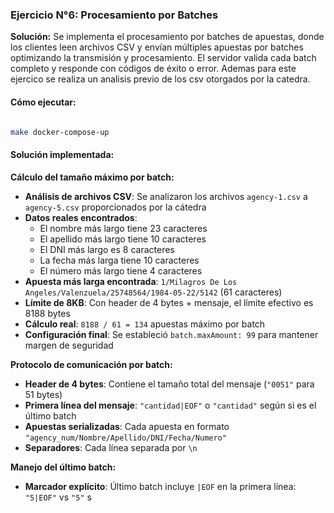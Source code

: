 ### Ejercicio N°6: Procesamiento por Batches

**Solución:** Se implementa el procesamiento por batches de apuestas, donde los clientes leen archivos CSV y envían múltiples apuestas por batches optimizando la transmisión y procesamiento. El servidor valida cada batch completo y responde con códigos de éxito o error. Ademas para este ejercico se realiza un analisis previo de los csv otorgados por la catedra.

#### Cómo ejecutar:
```bash

make docker-compose-up

```

#### Solución implementada:

**Cálculo del tamaño máximo por batch:**
- **Análisis de archivos CSV**: Se analizaron los archivos `agency-1.csv` a `agency-5.csv` proporcionados por la cátedra
- **Datos reales encontrados**:
  - El nombre más largo tiene 23 caracteres
  - El apellido más largo tiene 10 caracteres  
  - El DNI más largo es 8 caracteres
  - La fecha más larga tiene 10 caracteres
  - El número más largo tiene 4 caracteres
- **Apuesta más larga encontrada**: `1/Milagros De Los Angeles/Valenzuela/25748564/1984-05-22/5142` (61 caracteres)
- **Límite de 8KB**: Con header de 4 bytes + mensaje, el límite efectivo es 8188 bytes
- **Cálculo real**: `8188 / 61 = 134` apuestas máximo por batch
- **Configuración final**: Se estableció `batch.maxAmount: 99` para mantener margen de seguridad

**Protocolo de comunicación por batch:**
- **Header de 4 bytes**: Contiene el tamaño total del mensaje (`"0051"` para 51 bytes)
- **Primera línea del mensaje**: `"cantidad|EOF"` o `"cantidad"` según si es el último batch
- **Apuestas serializadas**: Cada apuesta en formato `"agency_num/Nombre/Apellido/DNI/Fecha/Numero"`
- **Separadores**: Cada línea separada por `\n`

**Manejo del último batch:**
- **Marcador explícito**: Último batch incluye `|EOF` en la primera línea: `"5|EOF"` vs `"5"`
s